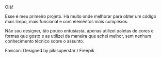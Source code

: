 Olá! 

Esse é meu primeiro projeto. Há muito onde melhorar para obter um código mais limpo, mais funcional e com elementos mais complexos.

Não sou designer, tão pouco entusiasta, apenas utilizei paletas de cores e formas que gosto e as utilizei da maneira que achei melhor, sem nenhum conhecimento técnico sobre o assunto.

Favicon: Designed by pikisuperstar / Freepik
